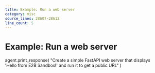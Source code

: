 ```yaml
---
title: Example: Run a web server
category: misc
source_lines: 28607-28612
line_count: 5
---
```


# Example: Run a web server
agent.print_response(
    "Create a simple FastAPI web server that displays 'Hello from E2B Sandbox!' and run it to get a public URL"
)

